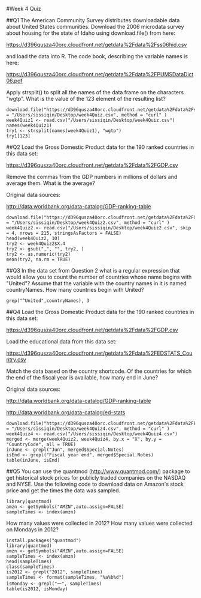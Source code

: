 #Week 4 Quiz

##Q1
The American Community Survey distributes downloadable data about United States communities. Download the 2006 microdata survey about housing for the state of Idaho using download.file() from here:

https://d396qusza40orc.cloudfront.net/getdata%2Fdata%2Fss06hid.csv

and load the data into R. The code book, describing the variable names is here:

https://d396qusza40orc.cloudfront.net/getdata%2Fdata%2FPUMSDataDict06.pdf

Apply strsplit() to split all the names of the data frame on the characters "wgtp". What is the value of the 123 element of the resulting list?

    download.file("https://d396qusza40orc.cloudfront.net/getdata%2Fdata%2Fss06hid.csv",destfile = "/Users/sissiqin/Desktop/week4Quiz.csv", method = "curl" )
    week4Quiz1 <- read.csv("/Users/sissiqin/Desktop/week4Quiz.csv")
    names(week4Quiz1)
    try1 <- strsplit(names(week4Quiz1), "wgtp")
    try1[123]


##Q2
Load the Gross Domestic Product data for the 190 ranked countries in this data set:

https://d396qusza40orc.cloudfront.net/getdata%2Fdata%2FGDP.csv

Remove the commas from the GDP numbers in millions of dollars and average them. What is the average?

Original data sources:

http://data.worldbank.org/data-catalog/GDP-ranking-table 

    download.file("https://d396qusza40orc.cloudfront.net/getdata%2Fdata%2FGDP.csv",destfile = "/Users/sissiqin/Desktop/week4Quiz2.csv", method = "curl" )
    week4Quiz2 <- read.csv("/Users/sissiqin/Desktop/week4Quiz2.csv", skip = 4, nrows = 215, stringsAsFactors = FALSE)
    head(week4Quiz2, 10)
    try2 <- week4Quiz2$X.4
    try2 <- gsub(",", "", try2, )
    try2 <- as.numeric(try2)
    mean(try2, na.rm = TRUE)


##Q3
In the data set from Question 2 what is a regular expression that would allow you to count the number of countries whose name begins with "United"? Assume that the variable with the country names in it is named countryNames. How many countries begin with United? 
    
    grep("^United",countryNames), 3


##Q4
Load the Gross Domestic Product data for the 190 ranked countries in this data set:

https://d396qusza40orc.cloudfront.net/getdata%2Fdata%2FGDP.csv

Load the educational data from this data set:

https://d396qusza40orc.cloudfront.net/getdata%2Fdata%2FEDSTATS_Country.csv

Match the data based on the country shortcode. Of the countries for which the end of the fiscal year is available, how many end in June?

Original data sources:

http://data.worldbank.org/data-catalog/GDP-ranking-table

http://data.worldbank.org/data-catalog/ed-stats

    download.file("https://d396qusza40orc.cloudfront.net/getdata%2Fdata%2FEDSTATS_Country.csv",destfile = "/Users/sissiqin/Desktop/week4Quiz4.csv", method = "curl" )
    week4Quiz4 <- read.csv("/Users/sissiqin/Desktop/week4Quiz4.csv")
    merged <- merge(week4Quiz2, week4Quiz4, by.x = "X", by.y = "CountryCode", all = TRUE)
    inJune <- grepl("Jun", merged$Special.Notes)
    isEnd <- grepl("Fiscal year end", merged$Special.Notes)
    table(inJune, isEnd)
 
##Q5 
 You can use the quantmod (http://www.quantmod.com/) package to get historical stock prices for publicly traded companies on the NASDAQ and NYSE. Use the following code to download data on Amazon's stock price and get the times the data was sampled.
   
    library(quantmod)
    amzn <- getSymbols("AMZN",auto.assign=FALSE)
    sampleTimes <- index(amzn)
    
How many values were collected in 2012? How many values were collected on Mondays in 2012?

    install.packages("quantmod")
    library(quantmod)
    amzn <- getSymbols("AMZN",auto.assign=FALSE)
    sampleTimes <- index(amzn)
    head(sampleTimes)
    class(sampleTimes)
    is2012 <- grepl("2012", sampleTimes)
    sampleTimes <- format(sampleTimes, "%a%b%d")
    isMonday <- grepl("一", sampleTimes)
    table(is2012, isMonday)

